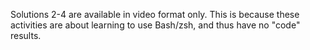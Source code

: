Solutions 2-4 are available in video format only. This is because these
activities are about learning to use Bash/zsh, and thus have no "code" results.
